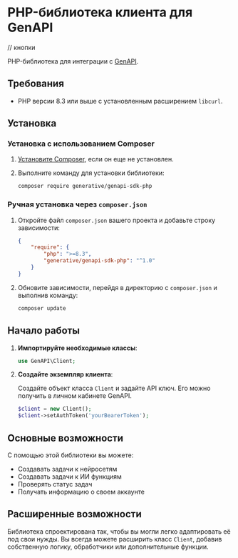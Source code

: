 # PHP-библиотека клиента для GenAPI

// кнопки

PHP-библиотека для интеграции с [GenAPI](https://gen-api.ru/).

## Требования

- PHP версии 8.3 или выше с установленным расширением `libcurl`.

## Установка

### Установка с использованием Composer

1. [Установите Composer](https://getcomposer.org/download/), если он еще не установлен.
2. Выполните команду для установки библиотеки:

    ```bash
    composer require generative/genapi-sdk-php
    ```

### Ручная установка через `composer.json`

1. Откройте файл `composer.json` вашего проекта и добавьте строку зависимости:

    ```json
    {
        "require": {
            "php": ">=8.3",
            "generative/genapi-sdk-php": "^1.0"
        }
    }
    ```

2. Обновите зависимости, перейдя в директорию с `composer.json` и выполнив команду:

    ```bash
    composer update
    ```

## Начало работы

1. **Импортируйте необходимые классы**:

    ```php
    use GenAPI\Client;
    ```

2. **Создайте экземпляр клиента**:

   Создайте объект класса `Client` и задайте API ключ. Его можно получить в личном кабинете GenAPI.

    ```php
    $client = new Client();
    $client->setAuthToken('yourBearerToken');
    ```

## Основные возможности

С помощью этой библиотеки вы можете:

- Создавать задачи к нейросетям
- Создавать задачи к ИИ функциям
- Проверять статус задач
- Получать информацию о своем аккаунте

## Расширенные возможности

Библиотека спроектирована так, чтобы вы могли легко адаптировать её под свои нужды. Вы всегда можете расширить класс
`Client`, добавив собственную логику, обработчики или дополнительные функции.
